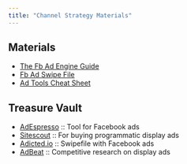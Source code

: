 ```yaml
---
title: "Channel Strategy Materials"
---
```


## Materials

-  <a target="_blank" href="https://s3.eu-west-2.amazonaws.com/growthcasts-course-materials/Facebook+Ad+Engine+Guide.pdf">The Fb Ad Engine Guide</a>
-  <a target="_blank" href="https://s3.eu-west-2.amazonaws.com/growthcasts-course-materials/Growthcasts+BONUS+Materials+-+Facebook+Ads+Swipefile.pdf">Fb Ad Swipe File</a>
-  <a target="_blank" href="https://s3.eu-west-2.amazonaws.com/growthcasts-course-materials/Growthcasts+BONUS+Materials+-+Facebook+Ads+Tool+Cheat+sheet.pdf">Ad Tools Cheat Sheet</a>



## Treasure Vault

-  <a target="_blank" href="http://adespresso.com">AdEspresso</a> :: Tool for Facebook ads
-  <a target="_blank" href="http://sitescout.com">Sitescout</a> :: For buying programmatic display ads
-  <a target="_blank" href="http://adicted.io">Adicted.io</a> :: Swipefile with Facebook ads
-  <a target="_blank" href="http://adbeat.com">AdBeat</a> :: Competitive research on display ads
